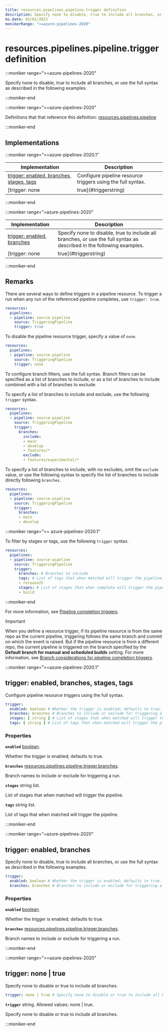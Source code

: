 ```yaml
---
title: resources.pipelines.pipeline.trigger definition
description: Specify none to disable, true to include all branches, or use the full syntax as described in the following examples.
ms.date: 03/01/2023
monikerRange: ">=azure-pipelines-2020"
---
```


# resources.pipelines.pipeline.trigger definition

<!-- :::description::: -->
:::moniker range=">=azure-pipelines-2020"

<!-- :::editable-content name="description"::: -->
Specify none to disable, true to include all branches, or use the full syntax as described in the following examples.
<!-- :::editable-content-end::: -->

:::moniker-end
<!-- :::description-end::: -->

<!-- :::parents::: -->
:::moniker range=">=azure-pipelines-2020"

Definitions that that reference this definition: [resources.pipelines.pipeline](resources-pipelines-pipeline.md)

:::moniker-end
<!-- :::parents-end::: -->

## Implementations

<!-- :::implementations-list::: -->
:::moniker range=">=azure-pipelines-2020.1"

| Implementation | Description |
|---|---|
| [trigger: enabled, branches, stages, tags](#triggerobjectproperties) | Configure pipeline resource triggers using the full syntax. |
| [trigger: none | true](#triggerstring) | Specify none to disable or true to include all branches. |

:::moniker-end

:::moniker range="=azure-pipelines-2020"

| Implementation | Description |
|---|---|
| [trigger: enabled, branches](#triggerobjectproperties) | Specify none to disable, true to include all branches, or use the full syntax as described in the following examples. |
| [trigger: none | true](#triggerstring) | Specify none to disable or true to include all branches. |

:::moniker-end
<!-- :::implementations-list-end::: -->

<!-- :::remarks::: -->
<!-- :::editable-content name="remarks"::: -->
## Remarks

There are several ways to define triggers in a pipeline resource. To trigger a run when any run of the referenced pipeline completes, use `trigger: true`.

```yaml
resources:
  pipelines:
  - pipeline: source-pipeline
    source: TriggeringPipeline
    trigger: true
```

To disable the pipeline resource trigger, specify a value of `none`.

```yaml
resources:
  pipelines:
  - pipeline: source-pipeline
    source: TriggeringPipeline
    trigger: none
```

To configure branch filters, use the full syntax. Branch filters can be specified as a list of branches to include, or as a list of branches to include combined with a list of branches to exclude.

To specify a list of branches to include and exclude, use the following `trigger` syntax.

```yaml
resources:
  pipelines:
  - pipeline: source-pipeline
    source: TriggeringPipeline
    trigger:
      branches:
        include:
        - main
        - develop
        - features/*
        exclude:
        - features/experimental/*
```

To specify a list of branches to include, with no excludes, omit the `exclude` value, or use the following syntax to specify the list of branches to include directly following `branches`.

```yaml
resources:
  pipelines:
  - pipeline: source-pipeline
    source: TriggeringPipeline
    trigger:
      branches:
      - main
      - develop
```

:::moniker range=">= azure-pipelines-2020.1"

To filter by stages or tags, use the following `trigger` syntax.

```yaml
resources:
  pipelines:
  - pipeline: source-pipeline
    source: TriggeringPipeline
    trigger:
      branches: # Branches to include
      tags: # List of tags that when matched will trigger the pipeline. 
      - release25
      stages: # List of stages that when complete will trigger the pipeline. 
      - build
```

:::moniker-end

For more information, see [Pipeline completion triggers](/azure/devops/pipelines/process/pipeline-triggers).

> [!IMPORTANT]
> When you define a resource trigger, if its pipeline resource is from the same repo as the current pipeline, triggering follows the same branch and commit on which the event is raised.
> But if the pipeline resource is from a different repo, the current pipeline is triggered on the branch specified by the **Default branch for manual and scheduled builds** setting. For more information, see [Branch considerations for pipeline completion triggers](/azure/devops/pipelines/process/pipeline-triggers#branch-considerations).
<!-- :::editable-content-end::: -->
<!-- :::remarks-end::: -->

<!-- :::examples::: -->
<!-- :::editable-content name="examples"::: -->
<!-- :::editable-content-end::: -->
<!-- :::examples-end::: -->

<!-- :::implementations::: -->
<!-- :::implementation-item name="trigger: object properties"::: -->
<a name="triggerobjectproperties"></a>
<!-- :::objectAnyOf::: -->
:::moniker range=">=azure-pipelines-2020.1"

<!-- :::implementation-signature::: -->
## trigger: enabled, branches, stages, tags
<!-- :::implementation-signature-end::: -->

<!-- :::implementation-description::: -->
<!-- :::editable-content name="description"::: -->
Configure pipeline resource triggers using the full syntax.
<!-- :::editable-content-end::: -->
<!-- :::implementation-description-end::: -->

<!-- :::implementation-syntax::: -->
```yaml
trigger:
  enabled: boolean # Whether the trigger is enabled; defaults to true.
  branches: branches # Branches to include or exclude for triggering a run.
  stages: [ string ] # List of stages that when matched will trigger the pipeline.
  tags: [ string ] # List of tags that when matched will trigger the pipeline.
```
<!-- :::implementation-syntax-end::: -->

<!-- :::implementation-properties::: -->
### Properties

<!-- :::item name="enabled"::: -->
**`enabled`** [boolean](boolean.md).<br>
<!-- :::editable-content name="propDescription"::: -->
Whether the trigger is enabled; defaults to true.
<!-- :::editable-content-end::: -->
<!-- :::item-end::: -->
<!-- :::item name="branches"::: -->
**`branches`** [resources.pipelines.pipeline.trigger.branches](resources-pipelines-pipeline-trigger-branches.md).<br>
<!-- :::editable-content name="propDescription"::: -->
Branch names to include or exclude for triggering a run.
<!-- :::editable-content-end::: -->
<!-- :::item-end::: -->
<!-- :::item name="stages"::: -->
**`stages`** string list.<br>
<!-- :::editable-content name="propDescription"::: -->
List of stages that when matched will trigger the pipeline.
<!-- :::editable-content-end::: -->
<!-- :::item-end::: -->
<!-- :::item name="tags"::: -->
**`tags`** string list.<br>
<!-- :::editable-content name="propDescription"::: -->
List of tags that when matched will trigger the pipeline.
<!-- :::editable-content-end::: -->
<!-- :::item-end::: -->
<!-- :::implementation-properties-end::: -->

:::moniker-end

:::moniker range="=azure-pipelines-2020"

<!-- :::implementation-signature::: -->
## trigger: enabled, branches
<!-- :::implementation-signature-end::: -->

<!-- :::implementation-description::: -->
<!-- :::editable-content name="description"::: -->
Specify none to disable, true to include all branches, or use the full syntax as described in the following examples.
<!-- :::editable-content-end::: -->
<!-- :::implementation-description-end::: -->

<!-- :::implementation-syntax::: -->
```yaml
trigger:
  enabled: boolean # Whether the trigger is enabled; defaults to true.
  branches: branches # Branches to include or exclude for triggering a run.
```
<!-- :::implementation-syntax-end::: -->

<!-- :::implementation-properties::: -->
### Properties

<!-- :::item name="enabled"::: -->
**`enabled`** [boolean](boolean.md).<br>
<!-- :::editable-content name="propDescription"::: -->
Whether the trigger is enabled; defaults to true.
<!-- :::editable-content-end::: -->
<!-- :::item-end::: -->
<!-- :::item name="branches"::: -->
**`branches`** [resources.pipelines.pipeline.trigger.branches](resources-pipelines-pipeline-trigger-branches.md).<br>
<!-- :::editable-content name="propDescription"::: -->
Branch names to include or exclude for triggering a run.
<!-- :::editable-content-end::: -->
<!-- :::item-end::: -->
<!-- :::implementation-properties-end::: -->

:::moniker-end
<!-- :::objectAnyOf-end::: -->

<!-- :::remarks::: -->
<!-- :::editable-content name="remarks"::: -->
<!-- :::editable-content-end::: -->
<!-- :::remarks-end::: -->

<!-- :::examples::: -->
<!-- :::editable-content name="examples"::: -->
<!-- :::editable-content-end::: -->
<!-- :::examples-end::: -->
<!-- :::implementation-item-end::: -->
<!-- :::implementation-item name="trigger: string"::: -->
<a name="triggerstring"></a>
<!-- :::stringAnyOf::: -->
:::moniker range=">=azure-pipelines-2020"

<!-- :::implementation-signature::: -->
## trigger: none | true
<!-- :::implementation-signature-end::: -->

<!-- :::implementation-description::: -->
<!-- :::editable-content name="description"::: -->
Specify none to disable or true to include all branches.
<!-- :::editable-content-end::: -->
<!-- :::implementation-description-end::: -->

<!-- :::implementation-syntax::: -->
```yaml
trigger: none | true # Specify none to disable or true to include all branches.
```
<!-- :::implementation-syntax-end::: -->

<!-- :::implementation-string-item::: -->
**`trigger`** string. Allowed values: none | true.<br>
<!-- :::editable-content name="description"::: -->
Specify none to disable or true to include all branches.
<!-- :::editable-content-end::: -->
<!-- :::implementation-string-item-end::: -->

:::moniker-end
<!-- :::stringAnyOf-end::: -->

<!-- :::remarks::: -->
<!-- :::editable-content name="remarks"::: -->
<!-- :::editable-content-end::: -->
<!-- :::remarks-end::: -->

<!-- :::examples::: -->
<!-- :::editable-content name="examples"::: -->
<!-- :::editable-content-end::: -->
<!-- :::examples-end::: -->
<!-- :::implementation-item-end::: -->
<!-- :::implementations-end::: -->

<!-- :::see-also::: -->
<!-- :::editable-content name="seeAlso"::: -->
<!-- :::editable-content-end::: -->
<!-- :::see-also-end::: -->
